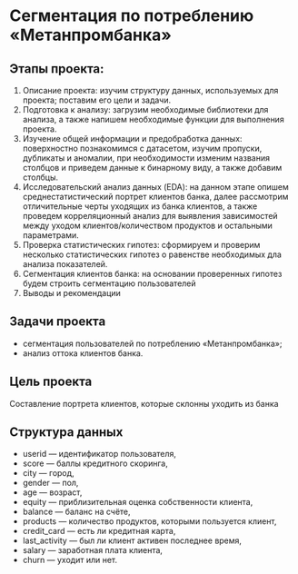 # Сегментация по потреблению «Метанпромбанка»
## Этапы проекта:
1) Описание проекта: изучим структуру данных, используемых для проекта; поставим его цели и задачи.
2) Подготовка к анализу: загрузим необходимые библиотеки для анализа, а также напишем необходимые функции для выполнения проекта.
3) Изучение общей информации и предобработка данных: поверхностно познакомимся с датасетом, изучим пропуски, дубликаты и аномалии, при необходимости изменим названия столбцов и приведем данные к бинарному виду, а также добавим столбцы.
4) Исследовательский анализ данных (EDA): на данном этапе опишем среднестатистический портрет клиентов банка, далее рассмотрим отличительные черты уходящих из банка клиентов, а также проведем корреляционный анализ для выявления зависимостей между уходом клиентов/количеством продуктов и остальными параметрами.
5) Проверка статистических гипотез: сформируем и проверим несколько статистических гипотез о равенстве необходимых дла анализа показателей.
6) Сегментация клиентов банка: на основании проверенных гипотез будем строить сегментацию пользователей
7) Выводы и рекомендации
## Задачи проекта
* сегментация пользователей по потреблению «Метанпромбанка»;
* анализ оттока клиентов банка.
## Цель проекта 
Составление портрета клиентов, которые склонны уходить из банка
## Структура данных
* userid — идентификатор пользователя,
* score — баллы кредитного скоринга,
* city — город,
* gender — пол,
* age — возраст,
* equity — приблизительная оценка собственности клиента,
* balance — баланс на счёте,
* products — количество продуктов, которыми пользуется клиент,
* credit_card — есть ли кредитная карта,
* last_activity — был ли клиент активен последнее время,
* salary — заработная плата клиента,
* churn — уходит или нет.
